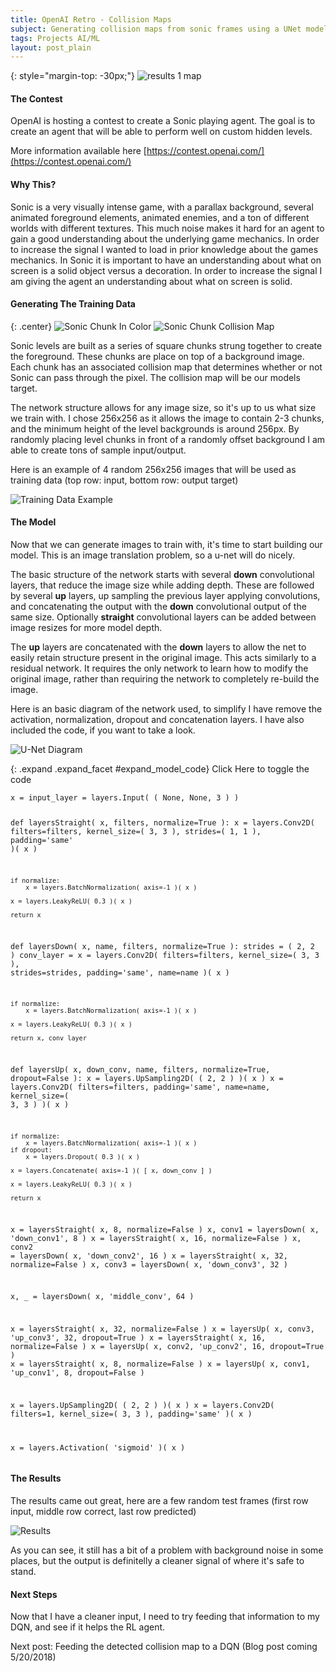 ```yaml
---
title: OpenAI Retro - Collision Maps
subject: Generating collision maps from sonic frames using a UNet model
tags: Projects AI/ML
layout: post_plain
---
```


{: style="margin-top: -30px;"}
![results 1 map](/images/openai_retro/results.gif)

#### The Contest

OpenAI is hosting a contest to create a Sonic playing agent. The goal is to create 
an agent that will be able to perform well on custom hidden levels.

More information available here [https://contest.openai.com/](https://contest.openai.com/)

#### Why This?

Sonic is a very visually intense game, with a parallax background, several animated 
foreground elements, animated enemies, and a ton of different worlds with different 
textures. This much noise makes it hard for an agent to gain a good understanding 
about the underlying game mechanics. In order to increase the signal I wanted to 
load in prior knowledge about the games mechanics. In Sonic it is important to have 
an understanding about what on screen is a solid object versus a decoration. In order 
to increase the signal I am giving the agent an understanding about what on screen 
is solid.

#### Generating The Training Data

{: .center}
![Sonic Chunk In Color](/images/openai_retro/chunk_color.png)
![Sonic Chunk Collision Map](/images/openai_retro/chunk_collision.png)

Sonic levels are built as a series of square chunks strung together to create the 
foreground. These chunks are place on top of a background image. Each chunk has 
an associated collision map that determines whether or not Sonic can pass through 
the pixel. The collision map will be our models target.

The network structure allows for any image size, so it's up to us what size we 
train with. I chose 256x256 as it allows the image to contain 2-3 chunks, and 
the minimum height of the level backgrounds is around 256px. By randomly placing
level chunks in front of a randomly offset background I am able to create tons
of sample input/output.

Here is an example of 4 random 256x256 images that will be used as training data 
(top row: input, bottom row: output target)

![Training Data Example](/images/openai_retro/training_data.png)

#### The Model

Now that we can generate images to train with, it's time to start building our model. 
This is an image translation problem, so a u-net will do nicely.

The basic structure of the network starts with several **down** convolutional layers, 
that reduce the image size while adding depth. These are followed by several **up** 
layers, up sampling the previous layer applying convolutions, and concatenating 
the output with the **down** convolutional output of the same size. Optionally 
**straight** convolutional layers can be added between image resizes for more model 
depth.

The **up** layers are concatenated with the **down** layers to allow the net to 
easily retain structure present in the original image. This acts similarly to a 
residual network. It requires the only network to learn how to modify the original 
image, rather than requiring the network to completely re-build the image.

Here is an basic diagram of the network used, to simplify I have remove the activation, 
normalization, dropout and concatenation layers. I have also included the code,
if you want to take a look.

![U-Net Diagram](/images/openai_retro/unet_map.jpg)

{: .expand .expand_facet #expand_model_code}
Click Here to toggle the code
<div id="model_code" class="expand_block">
<pre><code>x = input_layer = layers.Input( ( None, None, 3 ) )

def layersStraight( x, filters, normalize=True ):
    x = layers.Conv2D(
        filters=filters,
        kernel_size=( 3, 3 ),
        strides=( 1, 1 ),
        padding='same'
    )( x )

    if normalize:
        x = layers.BatchNormalization( axis=-1 )( x )

    x = layers.LeakyReLU( 0.3 )( x )

    return x

def layersDown( x, name, filters, normalize=True ):
    strides = ( 2, 2 )
    conv_layer = x = layers.Conv2D(
        filters=filters,
        kernel_size=( 3, 3 ),
        strides=strides,
        padding='same',
        name=name
    )( x )
    
    if normalize:
        x = layers.BatchNormalization( axis=-1 )( x )

    x = layers.LeakyReLU( 0.3 )( x )

    return x, conv_layer

def layersUp( x, down_conv, name, filters, normalize=True, dropout=False ):
    x = layers.UpSampling2D( ( 2, 2 ) )( x )
    x = layers.Conv2D(
        filters=filters,
        padding='same',
        name=name,
        kernel_size=( 3, 3 )
    )( x )

    if normalize:
        x = layers.BatchNormalization( axis=-1 )( x )
    if dropout:
        x = layers.Dropout( 0.3 )( x )

    x = layers.Concatenate( axis=-1 )( [ x, down_conv ] )

    x = layers.LeakyReLU( 0.3 )( x )

    return x

x        = layersStraight( x, 8, normalize=False )
x, conv1 = layersDown( x, 'down_conv1', 8 )
x        = layersStraight( x, 16, normalize=False )
x, conv2 = layersDown( x, 'down_conv2', 16 )
x        = layersStraight( x, 32, normalize=False )
x, conv3 = layersDown( x, 'down_conv3', 32 )

x, _     = layersDown( x, 'middle_conv', 64 )

x        = layersStraight( x, 32, normalize=False )
x        = layersUp( x, conv3, 'up_conv3', 32, dropout=True )
x        = layersStraight( x, 16, normalize=False )
x        = layersUp( x, conv2, 'up_conv2', 16, dropout=True )
x        = layersStraight( x, 8, normalize=False )
x        = layersUp( x, conv1, 'up_conv1', 8, dropout=False )

x = layers.UpSampling2D( ( 2, 2 ) )( x )
x = layers.Conv2D(
    filters=1,
    kernel_size=( 3, 3 ), 
    padding='same'
)( x )

x = layers.Activation( 'sigmoid' )( x )</code></pre>
</div>

#### The Results

The results came out great, here are a few random test frames (first row input,
middle row correct, last row predicted)

![Results](/images/openai_retro/results.png)

As you can see, it still has a bit of a problem with background noise in some
places, but the output is definitelly a cleaner signal of where it's safe to 
stand.

#### Next Steps

Now that I have a cleaner input, I need to try feeding that information to my
DQN, and see if it helps the RL agent.

Next post: Feeding the detected collision map to a DQN (Blog post coming 5/20/2018)

